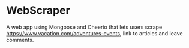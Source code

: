 # WebScraper
A web app using Mongoose and Cheerio that lets users scrape https://www.vacation.com/adventures-events, link to articles and leave comments.

